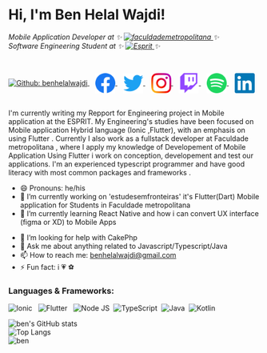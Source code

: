 # Hi, I'm Ben Helal Wajdi! 
<p>
  <em>
      Mobile Application Developer at ✨
    <a href="https://faculdademetropolitana.edu.br/">
      <img align="top" src="http://www.faculdademetropolitana.edu.br/wp-content/uploads/2019/05/logo-header1.png" alt="faculdademetropolitana"          height=25 />
    </a>✨
    </br>
    Software Engineering Student at ✨
    <a href="https://esprit.tn/">
      <img align="top" src="https://upload.wikimedia.org/wikipedia/commons/b/b6/Logo_ESPRIT_-_Tunisie.png" alt="Esprit" height=25 />
    </a>✨
  </em>
</p>
</br>
<p align="left">
  <a href="https://github.com/benhelalwajdi" target="blank"> 
     <img align="center" src="https://github.githubassets.com/images/modules/logos_page/Octocat.png" alt="Github: benhelalwajdi" height="40" width="40" />
  </a> &nbsp;&nbsp;
  <a href="https://www.facebook.com/ben.hw.3/" target="blank">
    <img align="center" src="https://raw.githubusercontent.com/betoma/betoma/master/assets/facebook.svg" alt="Facebook: /benhelalwajdi" height="40"       width="40" />
  </a> &nbsp;&nbsp;
  <a href="https://twitter.com/HelalWajdi" target="blank"><img align="center" src="https://raw.githubusercontent.com/betoma/betoma/master/assets/twitter.svg" alt="Twitter: @HelalWajdi" height="40" width="40" />
  </a> &nbsp;&nbsp;

  <a href="https://www.instagram.com/wajdibh/" target="blank">
    <img align="center" src="https://raw.githubusercontent.com/betoma/betoma/master/assets/instagram.svg" alt="Instagram: wajdibh" height="40" width="40"     />
  </a> &nbsp;&nbsp;

  <a href="https://www.twitch.tv/wajdi522" target="blank">
    <img align="center" src="https://raw.githubusercontent.com/betoma/betoma/master/assets/twitch.svg" alt="Twitch: ben helal wajdi" height="40" width="40"     />
  </a> &nbsp;&nbsp;
  <a href="https://open.spotify.com/user/wbh52" target="blank"><img align="center" src="https://raw.githubusercontent.com/betoma/betoma/master/assets/spotify.svg" alt="Spotify: Ben helal wajdi" height="40" width="40" />
  </a> &nbsp;&nbsp;
  <a href="https://www.linkedin.com/in/wajdi-ben-helal/" target="blank"><img align="center" src="https://raw.githubusercontent.com/betoma/betoma/master/assets/linkedin.svg" alt="LinkedIn: Ben helal wajdi" height="40" width="40" /></a> &nbsp;&nbsp;


I'm currently writing my Repport for Engineering project in Mobile application at the ESPRIT. 
My Engineering's studies have been focused on Mobile application Hybrid language (Ionic ,Flutter), with an emphasis on using Flutter . 
Currently I also work as a fullstack developer at Faculdade metropolitana , where I apply my knowledge of Developement of Mobile Application Using Flutter i work on conception, developement and test our applications. 
I'm an experienced typescript programmer and have good literacy with most common packages and frameworks . 


- 😄 Pronouns: he/his <br>
- 🔭 I’m currently working on 'estudesemfronteiras' it's Flutter(Dart) Mobile application for Students in Faculdade metropolitana <br>
- 🌱 I’m currently learning React Native and how i can convert UX interface (figma or XD) to Mobile Apps <br>
<!-- 👯 I’m looking to collaborate on ...-->
- 🤔 I’m looking for help with CakePhp <br>
- 💬 Ask me about anything related to Javascript/Typescript/Java <br>
- 📫 How to reach me: benhelalwajdi@gmail.com <br>
- ⚡ Fun fact: i :heartpulse: :soccer:  <br>

### Languages & Frameworks:

<p align="left">
<img src="https://upload.wikimedia.org/wikipedia/commons/thumb/d/d1/Ionic_Logo.svg/1280px-Ionic_Logo.svg.png" alt="Ionic" width="60" height="40"/>&nbsp;&nbsp;
<img src="https://upload.wikimedia.org/wikipedia/commons/thumb/4/44/Google-flutter-logo.svg/2560px-Google-flutter-logo.svg.png" alt="Flutter" height="40"/>&nbsp;&nbsp;
<img src="https://logospng.org/download/node-js/logo-node-js-1024.png" alt="Node JS" height="40"/>&nbsp;&nbsp;<img src="https://upload.wikimedia.org/wikipedia/commons/thumb/4/4c/Typescript_logo_2020.svg/512px-Typescript_logo_2020.svg.png" alt="TypeScript" height="40"/>&nbsp;&nbsp;<img src="https://brandslogos.com/wp-content/uploads/images/large/java-logo-1.png" alt="Java" width="50"/>&nbsp;&nbsp;<img src="https://upload.wikimedia.org/wikipedia/commons/thumb/d/d4/Kotlin_logo.svg/2560px-Kotlin_logo.svg.png" alt="Kotlin" width="80" height="40"/>&nbsp;&nbsp;
  
  
![ben's GitHub stats](https://github-readme-stats.vercel.app/api?username=benhelalwajdi&show_icons=true&theme=radical)</br>
![Top Langs](https://github-readme-stats.vercel.app/api/top-langs/?username=benhelalwajdi)</br>
![ben](https://komarev.com/ghpvc/?username=benhelalwajdi)


